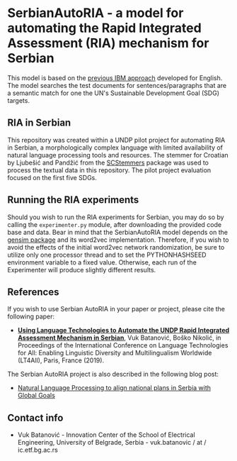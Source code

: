# SerbianAutoRIA - a model for automating the Rapid Integrated Assessment (RIA) mechanism for Serbian
This model is based on the [previous IBM approach](https://github.com/IBM/Semantic-Search-for-Sustainable-Development) developed for English.
The model searches the test documents for sentences/paragraphs that are a semantic match for one the UN's Sustainable Development Goal (SDG) targets.

## RIA in Serbian
This repository was created within a UNDP pilot project for automating RIA in Serbian, a morphologically complex language with limited availability of natural language processing tools and resources.
The stemmer for Croatian by Ljubešić and Pandžić from the [SCStemmers](https://github.com/vukbatanovic/SCStemmers) package was used to process the textual data in this repository.
The pilot project evaluation focused on the first five SDGs.

## Running the RIA experiments
Should you wish to run the RIA experiments for Serbian, you may do so by calling the `experimenter.py` module, after downloading the provided code base and data.
Bear in mind that the SerbianAutoRIA model depends on the [gensim package](https://radimrehurek.com/gensim/) and its word2vec implementation.
Therefore, if you wish to avoid the effects of the initial word2vec network randomization, be sure to utilize only one processor thread and to set the PYTHONHASHSEED environment variable to a fixed value.
Otherwise, each run of the Experimenter will produce slightly different results.

## References
If you wish to use Serbian AutoRIA in your paper or project, please cite the following paper:

* **[Using Language Technologies to Automate the UNDP Rapid Integrated Assessment Mechanism in Serbian](http://lt4all.org/media/papers/O5/137.pdf)**, Vuk Batanović, Boško Nikolić, in Proceedings of the International Conference on Language Technologies for All: Enabling Linguistic Diversity and Multilingualism Worldwide (LT4All), Paris, France (2019).

The Serbian AutoRIA project is also described in the following blog post:
* [Natural Language Processing to align national plans in Serbia with Global Goals](https://undg.org/silofighters_blog/natural-language-processing-to-align-national-plans-in-serbia-with-global-goals/)

## Contact info
* Vuk Batanović - Innovation Center of the School of Electrical Engineering, University of Belgrade, Serbia - vuk.batanovic / at / ic.etf.bg.ac.rs
